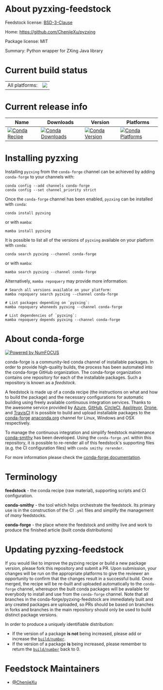 About pyzxing-feedstock
=======================

Feedstock license: [BSD-3-Clause](https://github.com/conda-forge/pyzxing-feedstock/blob/main/LICENSE.txt)

Home: https://github.com/ChenjieXu/pyzxing

Package license: MIT

Summary: Python wrapper for ZXing Java library

Current build status
====================


<table><tr><td>All platforms:</td>
    <td>
      <a href="https://dev.azure.com/conda-forge/feedstock-builds/_build/latest?definitionId=12481&branchName=main">
        <img src="https://dev.azure.com/conda-forge/feedstock-builds/_apis/build/status/pyzxing-feedstock?branchName=main">
      </a>
    </td>
  </tr>
</table>

Current release info
====================

| Name | Downloads | Version | Platforms |
| --- | --- | --- | --- |
| [![Conda Recipe](https://img.shields.io/badge/recipe-pyzxing-green.svg)](https://anaconda.org/conda-forge/pyzxing) | [![Conda Downloads](https://img.shields.io/conda/dn/conda-forge/pyzxing.svg)](https://anaconda.org/conda-forge/pyzxing) | [![Conda Version](https://img.shields.io/conda/vn/conda-forge/pyzxing.svg)](https://anaconda.org/conda-forge/pyzxing) | [![Conda Platforms](https://img.shields.io/conda/pn/conda-forge/pyzxing.svg)](https://anaconda.org/conda-forge/pyzxing) |

Installing pyzxing
==================

Installing `pyzxing` from the `conda-forge` channel can be achieved by adding `conda-forge` to your channels with:

```
conda config --add channels conda-forge
conda config --set channel_priority strict
```

Once the `conda-forge` channel has been enabled, `pyzxing` can be installed with `conda`:

```
conda install pyzxing
```

or with `mamba`:

```
mamba install pyzxing
```

It is possible to list all of the versions of `pyzxing` available on your platform with `conda`:

```
conda search pyzxing --channel conda-forge
```

or with `mamba`:

```
mamba search pyzxing --channel conda-forge
```

Alternatively, `mamba repoquery` may provide more information:

```
# Search all versions available on your platform:
mamba repoquery search pyzxing --channel conda-forge

# List packages depending on `pyzxing`:
mamba repoquery whoneeds pyzxing --channel conda-forge

# List dependencies of `pyzxing`:
mamba repoquery depends pyzxing --channel conda-forge
```


About conda-forge
=================

[![Powered by
NumFOCUS](https://img.shields.io/badge/powered%20by-NumFOCUS-orange.svg?style=flat&colorA=E1523D&colorB=007D8A)](https://numfocus.org)

conda-forge is a community-led conda channel of installable packages.
In order to provide high-quality builds, the process has been automated into the
conda-forge GitHub organization. The conda-forge organization contains one repository
for each of the installable packages. Such a repository is known as a *feedstock*.

A feedstock is made up of a conda recipe (the instructions on what and how to build
the package) and the necessary configurations for automatic building using freely
available continuous integration services. Thanks to the awesome service provided by
[Azure](https://azure.microsoft.com/en-us/services/devops/), [GitHub](https://github.com/),
[CircleCI](https://circleci.com/), [AppVeyor](https://www.appveyor.com/),
[Drone](https://cloud.drone.io/welcome), and [TravisCI](https://travis-ci.com/)
it is possible to build and upload installable packages to the
[conda-forge](https://anaconda.org/conda-forge) [anaconda.org](https://anaconda.org/)
channel for Linux, Windows and OSX respectively.

To manage the continuous integration and simplify feedstock maintenance
[conda-smithy](https://github.com/conda-forge/conda-smithy) has been developed.
Using the ``conda-forge.yml`` within this repository, it is possible to re-render all of
this feedstock's supporting files (e.g. the CI configuration files) with ``conda smithy rerender``.

For more information please check the [conda-forge documentation](https://conda-forge.org/docs/).

Terminology
===========

**feedstock** - the conda recipe (raw material), supporting scripts and CI configuration.

**conda-smithy** - the tool which helps orchestrate the feedstock.
                   Its primary use is in the construction of the CI ``.yml`` files
                   and simplify the management of *many* feedstocks.

**conda-forge** - the place where the feedstock and smithy live and work to
                  produce the finished article (built conda distributions)


Updating pyzxing-feedstock
==========================

If you would like to improve the pyzxing recipe or build a new
package version, please fork this repository and submit a PR. Upon submission,
your changes will be run on the appropriate platforms to give the reviewer an
opportunity to confirm that the changes result in a successful build. Once
merged, the recipe will be re-built and uploaded automatically to the
`conda-forge` channel, whereupon the built conda packages will be available for
everybody to install and use from the `conda-forge` channel.
Note that all branches in the conda-forge/pyzxing-feedstock are
immediately built and any created packages are uploaded, so PRs should be based
on branches in forks and branches in the main repository should only be used to
build distinct package versions.

In order to produce a uniquely identifiable distribution:
 * If the version of a package **is not** being increased, please add or increase
   the [``build/number``](https://docs.conda.io/projects/conda-build/en/latest/resources/define-metadata.html#build-number-and-string).
 * If the version of a package **is** being increased, please remember to return
   the [``build/number``](https://docs.conda.io/projects/conda-build/en/latest/resources/define-metadata.html#build-number-and-string)
   back to 0.

Feedstock Maintainers
=====================

* [@ChenjieXu](https://github.com/ChenjieXu/)

